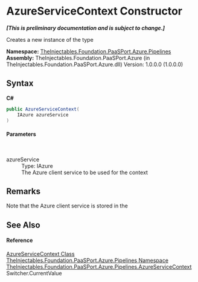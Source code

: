 # AzureServiceContext Constructor 
 _**\[This is preliminary documentation and is subject to change.\]**_

Creates a new instance of the  type

**Namespace:**&nbsp;<a href="12877838-209f-7bd8-1db6-0de375a06add">TheInjectables.Foundation.PaaSPort.Azure.Pipelines</a><br />**Assembly:**&nbsp;TheInjectables.Foundation.PaaSPort.Azure (in TheInjectables.Foundation.PaaSPort.Azure.dll) Version: 1.0.0.0 (1.0.0.0)

## Syntax

**C#**<br />
``` C#
public AzureServiceContext(
	IAzure azureService
)
```


#### Parameters
&nbsp;<dl><dt>azureService</dt><dd>Type: IAzure<br />The Azure client service to be used for the context</dd></dl>

## Remarks
Note that the Azure client service is stored in the 

## See Also


#### Reference
<a href="ca8afa70-5060-a822-1e30-31a11362008b">AzureServiceContext Class</a><br /><a href="12877838-209f-7bd8-1db6-0de375a06add">TheInjectables.Foundation.PaaSPort.Azure.Pipelines Namespace</a><br /><a href="ca8afa70-5060-a822-1e30-31a11362008b">TheInjectables.Foundation.PaaSPort.Azure.Pipelines.AzureServiceContext</a><br />Switcher.CurrentValue<br />